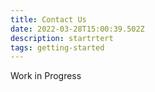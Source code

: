 ```yaml
---
title: Contact Us
date: 2022-03-28T15:00:39.502Z
description: startrtert
tags: getting-started
---
```

Work in Progress